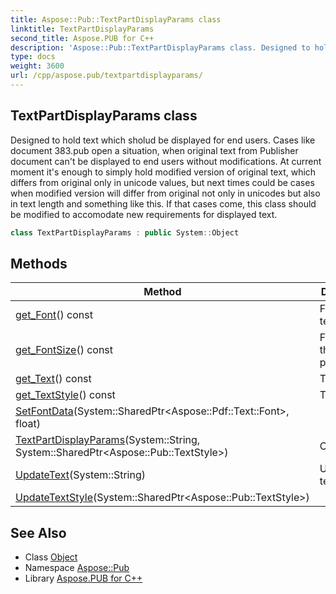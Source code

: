 ```yaml
---
title: Aspose::Pub::TextPartDisplayParams class
linktitle: TextPartDisplayParams
second_title: Aspose.PUB for C++
description: 'Aspose::Pub::TextPartDisplayParams class. Designed to hold text which sholud be displayed for end users. Cases like document 383.pub open a situation, when original text from Publisher document can''t be displayed to end users without modifications. At current moment it''s enough to simply hold modified version of original text, which differs from original only in unicode values, but next times could be cases when modified version will differ from original not only in unicodes but also in text length and something like this. If that cases come, this class should be modified to accomodate new requirements for displayed text in C++.'
type: docs
weight: 3600
url: /cpp/aspose.pub/textpartdisplayparams/
---
```

## TextPartDisplayParams class


Designed to hold text which sholud be displayed for end users. Cases like document 383.pub open a situation, when original text from Publisher document can't be displayed to end users without modifications. At current moment it's enough to simply hold modified version of original text, which differs from original only in unicode values, but next times could be cases when modified version will differ from original not only in unicodes but also in text length and something like this. If that cases come, this class should be modified to accomodate new requirements for displayed text.

```cpp
class TextPartDisplayParams : public System::Object
```

## Methods

| Method | Description |
| --- | --- |
| [get_Font](./get_font/)() const | Font of the text part. |
| [get_FontSize](./get_fontsize/)() const | Font size of the text part. |
| [get_Text](./get_text/)() const | Text. |
| [get_TextStyle](./get_textstyle/)() const | Text style. |
| [SetFontData](./setfontdata/)(System::SharedPtr\<Aspose::Pdf::Text::Font\>, float) |  |
| [TextPartDisplayParams](./textpartdisplayparams/)(System::String, System::SharedPtr\<Aspose::Pub::TextStyle\>) | Constructor. |
| [UpdateText](./updatetext/)(System::String) | Updates text. |
| [UpdateTextStyle](./updatetextstyle/)(System::SharedPtr\<Aspose::Pub::TextStyle\>) |  |
## See Also

* Class [Object](../../system/object/)
* Namespace [Aspose::Pub](../)
* Library [Aspose.PUB for C++](../../)
